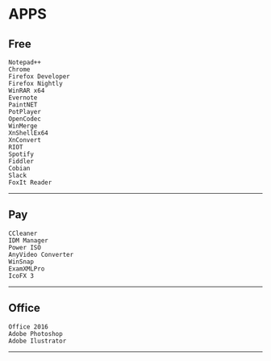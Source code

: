 # APPS

Free
---

    Notepad++
    Chrome
    Firefox Developer
    Firefox Nightly
    WinRAR x64
    Evernote
    PaintNET
    PotPlayer
    OpenCodec
    WinMerge
    XnShellEx64
    XnConvert
    RIOT
    Spotify
    Fiddler
    Cobian
    Slack
    FoxIt Reader

---
Pay
---

    CCleaner
    IDM Manager
    Power ISO
    AnyVideo Converter
    WinSnap
    ExamXMLPro
    IcoFX 3
	
---
Office
---

    Office 2016
    Adobe Photoshop
    Adobe Ilustrator

---
